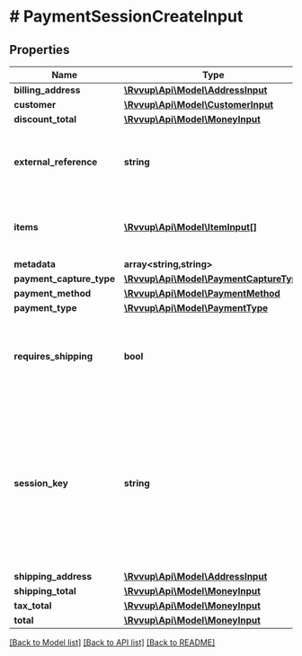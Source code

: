 # # PaymentSessionCreateInput

## Properties

Name | Type | Description | Notes
------------ | ------------- | ------------- | -------------
**billing_address** | [**\Rvvup\Api\Model\AddressInput**](AddressInput.md) |  | [optional]
**customer** | [**\Rvvup\Api\Model\CustomerInput**](CustomerInput.md) |  | [optional]
**discount_total** | [**\Rvvup\Api\Model\MoneyInput**](MoneyInput.md) |  | [optional]
**external_reference** | **string** | Your reference to identify the payment session. | [optional]
**items** | [**\Rvvup\Api\Model\ItemInput[]**](ItemInput.md) | List of items that the customer is purchasing. | [optional]
**metadata** | **array<string,string>** |  | [optional]
**payment_capture_type** | [**\Rvvup\Api\Model\PaymentCaptureType**](PaymentCaptureType.md) |  | [optional]
**payment_method** | [**\Rvvup\Api\Model\PaymentMethod**](PaymentMethod.md) |  |
**payment_type** | [**\Rvvup\Api\Model\PaymentType**](PaymentType.md) |  |
**requires_shipping** | **bool** | Whether the customer is required to provide a shipping address. | [optional] [default to false]
**session_key** | **string** | The unique identifier for the payment session. If the same session key has been used,                          the existing payment session will be updated with the new values. |
**shipping_address** | [**\Rvvup\Api\Model\AddressInput**](AddressInput.md) |  | [optional]
**shipping_total** | [**\Rvvup\Api\Model\MoneyInput**](MoneyInput.md) |  | [optional]
**tax_total** | [**\Rvvup\Api\Model\MoneyInput**](MoneyInput.md) |  | [optional]
**total** | [**\Rvvup\Api\Model\MoneyInput**](MoneyInput.md) |  |

[[Back to Model list]](../../README.md#models) [[Back to API list]](../../README.md#endpoints) [[Back to README]](../../README.md)
